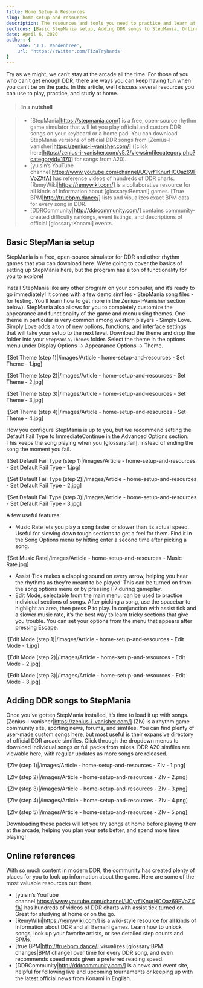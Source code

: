 ```yaml
---
title: Home Setup & Resources
slug: home-setup-and-resources
description: The resources and tools you need to practice and learn at home.
sections: [Basic StepMania setup, Adding DDR songs to StepMania, Online references]
date: April 6, 2020
author: {
    name: 'J.T. Vandenbree',
    url: 'https://twitter.com/TizaTryhards'
}
---
```


Try as we might, we can’t stay at the arcade all the time. For those of you who can’t get enough DDR, there are ways you can keep having fun when you can’t be on the pads. In this article, we’ll discuss several resources you can use to play, practice, and study at home.

> #### In a nutshell

> * [StepMania|https://stepmania.com/] is a free, open-source rhythm game simulator that will let you play official and custom DDR songs on your keyboard or a home pad.  You can download StepMania versions of official DDR songs from [Zenius-I-vanisher|https://zenius-i-vanisher.com/] ([click here|https://zenius-i-vanisher.com/v5.2/viewsimfilecategory.php?categoryid=1170] for songs from A20).
> * [yuisin’s YouTube channel|https://www.youtube.com/channel/UCyrf1KnurHCOaz69FVoZXfA] has reference videos of hundreds of DDR charts. [RemyWiki|https://remywiki.com/] is a collaborative resource for all kinds of information about [glossary:Bemani] games. [True BPM|http://truebpm.dance/] lists and visualizes exact BPM data for every song in DDR.
> * [DDRCommunity|http://ddrcommunity.com/] contains community-created difficulty rankings, event listings, and descriptions of official [glossary:Konami] events.

## Basic StepMania setup

StepMania is a free, open-source simulator for DDR and other rhythm games that you can download here. We’re going to cover the basics of setting up StepMania here, but the program has a ton of functionality for you to explore!

Install StepMania like any other program on your computer, and it’s ready to go immediately! It comes with a few demo simfiles - StepMania song files - for testing. You’ll learn how to get more in the Zenius-I-Vanisher section below). StepMania also allows for you to completely customize the appearance and functionality of the game and menu using themes. One theme in particular is very common among western players - Simply Love. Simply Love adds a ton of new options, functions, and interface settings that will take your setup to the next level. Download the theme and drop the folder into your `StepMania\Themes` folder. Select the theme in the options menu under Display Options → Appearance Options → Theme.

![Set Theme (step 1)|/images/Article - home-setup-and-resources - Set Theme - 1.jpg]

![Set Theme (step 2)|/images/Article - home-setup-and-resources - Set Theme - 2.jpg]

![Set Theme (step 3)|/images/Article - home-setup-and-resources - Set Theme - 3.jpg]

![Set Theme (step 4)|/images/Article - home-setup-and-resources - Set Theme - 4.jpg]

How you configure StepMania is up to you, but we recommend setting the Default Fail Type to ImmediateContinue in the Advanced Options section.  This keeps the song playing when you [glossary:fail], instead of ending the song the moment you fail.

![Set Default Fail Type (step 1)|/images/Article - home-setup-and-resources - Set Default Fail Type - 1.jpg]

![Set Default Fail Type (step 2)|/images/Article - home-setup-and-resources - Set Default Fail Type - 2.jpg]

![Set Default Fail Type (step 3)|/images/Article - home-setup-and-resources - Set Default Fail Type - 3.jpg]

A few useful features:

* Music Rate lets you play a song faster or slower than its actual speed. Useful for slowing down tough sections to get a feel for them. Find it in the Song Options menu by hitting enter a second time after picking a song.

![Set Music Rate|/images/Article - home-setup-and-resources - Music Rate.jpg]

* Assist Tick makes a clapping sound on every arrow, helping you hear the rhythms as they’re meant to be played. This can be turned on from the song options menu or by pressing F7 during gameplay.
* Edit Mode, selectable from the main menu, can be used to practice individual sections of songs. After picking a song, use the spacebar to highlight an area, then press P to play. In conjunction with assist tick and a slower music rate, it’s the best way to learn tricky sections that give you trouble. You can set your options from the menu that appears after pressing Escape.

![Edit Mode (step 1)|/images/Article - home-setup-and-resources - Edit Mode - 1.jpg]

![Edit Mode (step 2)|/images/Article - home-setup-and-resources - Edit Mode - 2.jpg]

![Edit Mode (step 3)|/images/Article - home-setup-and-resources - Edit Mode - 3.jpg]

## Adding DDR songs to StepMania

Once you’ve gotten StepMania installed, it’s time to load it up with songs. [Zenius-I-vanisher|https://zenius-i-vanisher.com/] (ZIv) is a rhythm game community site, sporting news, forums, and simfiles. You can find plenty of user-made custom songs here, but most useful is their expansive directory of official DDR arcade simfiles. Click through the dropdown menus to download individual songs or full packs from mixes. DDR A20 simfiles are viewable here, with regular updates as more songs are released.

![ZIv (step 1)|/images/Article - home-setup-and-resources - ZIv - 1.png]

![ZIv (step 2)|/images/Article - home-setup-and-resources - ZIv - 2.png]

![ZIv (step 3)|/images/Article - home-setup-and-resources - ZIv - 3.png]

![ZIv (step 4)|/images/Article - home-setup-and-resources - ZIv - 4.png]

![ZIv (step 5)|/images/Article - home-setup-and-resources - ZIv - 5.png]

Downloading these packs will let you try songs at home before playing them at the arcade, helping you plan your sets better, and spend more time playing!

## Online references

With so much content in modern DDR, the community has created plenty of places for you to look up information about the game. Here are some of the most valuable resources out there.

* [yuisin’s YouTube channel|https://www.youtube.com/channel/UCyrf1KnurHCOaz69FVoZXfA] has hundreds of videos of DDR charts with assist tick turned on. Great for studying at home or on the go.
* [RemyWiki|https://remywiki.com/] is a wiki-style resource for all kinds of information about DDR and all Bemani games. Learn how to unlock songs, look up your favorite artists, or see detailed step counts and BPMs.
* [true BPM|http://truebpm.dance/] visualizes [glossary:BPM changes|BPM change] over time for every DDR song, and even recommends speed mods given a preferred reading speed.
* [DDRCommunity|http://ddrcommunity.com/] is a news and event site, helpful for following live and upcoming tournaments or keeping up with the latest official news from Konami in English.

